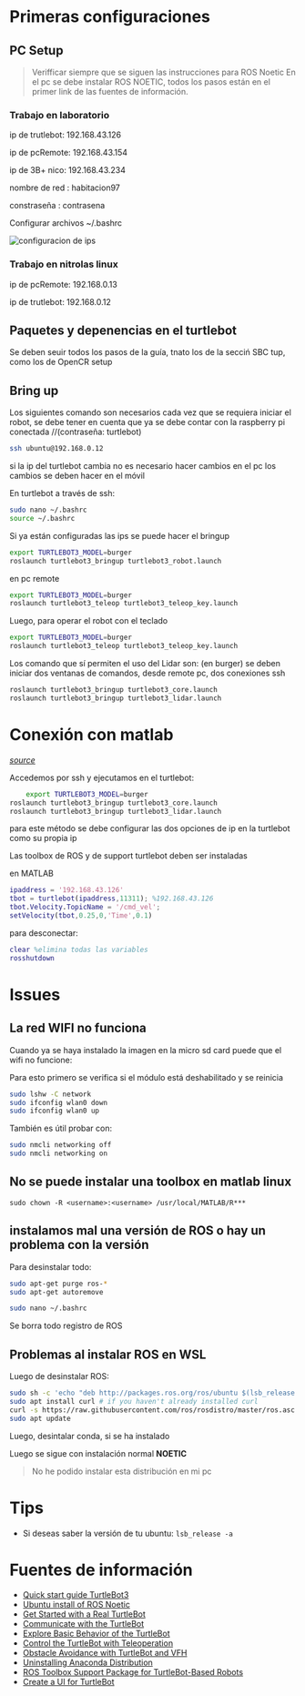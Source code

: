 
# Primeras configuraciones

## PC Setup

> Verifficar siempre que se siguen las instrucciones para ROS Noetic
En el pc se debe instalar ROS NOETIC, todos los pasos están en el primer link de las fuentes de información.

### Trabajo en laboratorio


ip de trutlebot: 192.168.43.126

ip de pcRemote:  192.168.43.154

ip de 3B+ nico: 192.168.43.234

nombre de red : habitacion97

constraseña : contrasena

Configurar archivos ~/.bashrc

![configuracion de ips](https://emanual.robotis.com/assets/images/platform/turtlebot3/software/network_configuration.png)


### Trabajo en nitrolas linux

ip de pcRemote:  192.168.0.13

ip de trutlebot: 192.168.0.12


## Paquetes y depenencias en el turtlebot

Se deben seuir todos los pasos de la guía, tnato los de la secciń SBC tup, como los de OpenCR setup


## Bring up

Los siguientes comando son necesarios cada vez que se requiera iniciar el robot, se debe tener en cuenta que ya se debe contar con la raspberry pi conectada 
//(contraseña: turtlebot)
```bash
ssh ubuntu@192.168.0.12
```
si la ip del turtlebot cambia no es necesario hacer cambios en el pc
los cambios se deben hacer en el móvil

En turtlebot a través de ssh:
```bash
sudo nano ~/.bashrc
source ~/.bashrc
```
Si ya están configuradas las ips se puede hacer el bringup
```bash
export TURTLEBOT3_MODEL=burger
roslaunch turtlebot3_bringup turtlebot3_robot.launch
```
en pc remote
```bash
export TURTLEBOT3_MODEL=burger
roslaunch turtlebot3_teleop turtlebot3_teleop_key.launch
```
Luego, para operar el robot con el teclado
```bash
export TURTLEBOT3_MODEL=burger
roslaunch turtlebot3_teleop turtlebot3_teleop_key.launch
```

Los comando que sí permiten el uso del Lidar son:
(en burger) se deben iniciar dos ventanas de comandos, desde remote pc, dos conexiones ssh
```bash
roslaunch turtlebot3_bringup turtlebot3_core.launch
roslaunch turtlebot3_bringup turtlebot3_lidar.launch
```

# Conexión con matlab

[*source*](https://la.mathworks.com/help/ros/ug/get-started-with-a-real-turtlebot.html)

Accedemos por ssh y ejecutamos en el turtlebot:
```bash
    export TURTLEBOT3_MODEL=burger
roslaunch turtlebot3_bringup turtlebot3_core.launch
roslaunch turtlebot3_bringup turtlebot3_lidar.launch
```

para este método se debe configurar las dos opciones de ip en la turtlebot como su propia ip

Las toolbox de ROS y de support turtlebot deben ser instaladas


en MATLAB
```matlab
ipaddress = '192.168.43.126'
tbot = turtlebot(ipaddress,11311); %192.168.43.126
tbot.Velocity.TopicName = '/cmd_vel';
setVelocity(tbot,0.25,0,'Time',0.1)
```

para desconectar:
```matlab
clear %elimina todas las variables
rosshutdown
```

# Issues

## La red WIFI no funciona

Cuando ya se haya instalado la imagen en la micro sd card puede que el wifi no funcione:

Para esto primero se verifica si el módulo está deshabilitado y se reinicia
```bash
sudo lshw -C network
sudo ifconfig wlan0 down
sudo ifconfig wlan0 up
```
También es útil probar con:
```bash
sudo nmcli networking off
sudo nmcli networking on
```

## No se puede instalar una toolbox en matlab linux

`sudo chown -R <username>:<username> /usr/local/MATLAB/R***`

## instalamos mal una versión de ROS o hay un problema con la versión

Para desinstalar todo:
```bash
sudo apt-get purge ros-*
sudo apt-get autoremove

sudo nano ~/.bashrc
```
Se borra todo registro de ROS

## Problemas al instalar ROS en WSL

Luego de desinstalar ROS:

```bash
sudo sh -c 'echo "deb http://packages.ros.org/ros/ubuntu $(lsb_release -sc) main" > /etc/apt/sources.list.d/ros-latest.list'
sudo apt install curl # if you haven't already installed curl
curl -s https://raw.githubusercontent.com/ros/rosdistro/master/ros.asc | sudo apt-key add -
sudo apt update
```

Luego, desintalar conda, si se ha instalado

Luego se sigue con instalación normal **NOETIC**

> No he podido instalar esta distribución en mi pc

# Tips

- Si deseas saber la versión de tu ubuntu: `lsb_release -a`

# Fuentes de información

- [Quick start guide TurtleBot3](https://emanual.robotis.com/docs/en/platform/turtlebot3/quick-start/#pc-setup)
- [Ubuntu install of ROS Noetic](http://wiki.ros.org/noetic/Installation/Ubuntu)
- [Get Started with a Real TurtleBot](https://la.mathworks.com/help/ros/ug/get-started-with-a-real-turtlebot.html)
- [Communicate with the TurtleBot](https://la.mathworks.com/help/ros/ug/communicate-with-the-turtlebot.html)
- [Explore Basic Behavior of the TurtleBot](https://la.mathworks.com/help/ros/ug/explore-basic-behavior-of-the-turtlebot.html)
- [Control the TurtleBot with Teleoperation](https://la.mathworks.com/help/ros/ug/control-the-turtlebot-with-teleoperation.html)
- [Obstacle Avoidance with TurtleBot and VFH](https://la.mathworks.com/help/ros/ug/obstacle-avoidance-with-turtlebot-and-vfh.html)
- [Uninstalling Anaconda Distribution](https://docs.anaconda.com/anaconda/install/uninstall/)
- [ROS Toolbox Support Package for TurtleBot-Based Robots](https://la.mathworks.com/help/supportpkg/turtlebotrobot/index.html)
- [Create a UI for TurtleBot](https://la.mathworks.com/help/supportpkg/turtlebotrobot/ug/create-a-ui-for-turtlebot.html)
